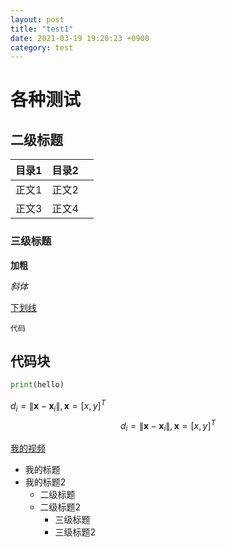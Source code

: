 ```yaml
---
layout: post
title: "test1"
date: 2021-03-19 19:20:23 +0900
category: test
---
```


# 各种测试

## 二级标题

| 目录1 | 目录2 |      |
| ----- | ----- | ---- |
| 正文1 | 正文2 |      |
| 正文3 | 正文4 |      |

### 三级标题

**加粗**

*斜体*

<u>下划线</u>

`代码`

## 代码块

```python
print(hello)
```

$d_{i}=\left\|\mathbf{x}-\mathbf{x}_{i}\right\|, \mathbf{x}=[x, y]^{T}$
$$
d_{i}=\left\|\mathbf{x}-\mathbf{x}_{i}\right\|, \mathbf{x}=[x, y]^{T}
$$


[我的视频](https://www.bilibili.com/video/BV1k64y1D7eY)

* 我的标题
* 我的标题2
  * 二级标题
  * 二级标题2
    * 三级标题
    * 三级标题2